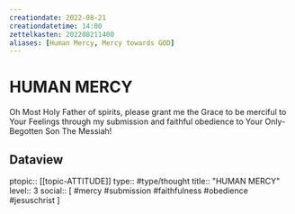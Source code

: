 ```yaml
---
creationdate: 2022-08-21
creationdatetime: 14:00
zettelkasten: 202208211400
aliases: [Human Mercy, Mercy towards GOD]
---
```

# HUMAN MERCY
Oh Most Holy Father of spirits, please grant me the Grace to be merciful to Your Feelings through my submission and faithful obedience to Your Only-Begotten Son The Messiah!

## Dataview
ptopic:: [[topic-ATTITUDE]]
type:: #type/thought
title:: "HUMAN MERCY"
level:: 3
social:: [ #mercy #submission #faithfulness #obedience #jesuschrist ]